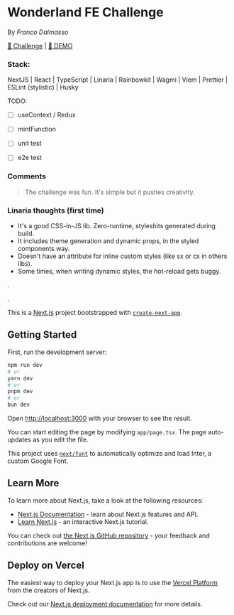 # Wonderland FE Challenge
By *Franco Dalmasso*

[🧾 Challenge]([https://basementstudio.notion.site/b-Front-end-Dev-Challenge-da2967c579374fb4969e475dc15fb552](https://hackmd.io/@ardy/SJd5OqKR6)) | [🚀 DEMO]([https://basement-challenge-kappa.vercel.app/](https://wonderland-challenge.vercel.app/))

### Stack:
NextJS | React | TypeScript | Linaria | Rainbowkit | Wagmi | Viem |
Prettier | ESLint (stylistic) | Husky

TODO:
- [ ] useContext / Redux
- [ ] mintFunction
- [ ] unit test
- [ ] e2e test


### Comments
> The challenge was fun. It's simple but it pushes creativity.

### Linaria thoughts (first time)
- It's a good CSS-in-JS lib. Zero-runtime, styleshits generated during build.
- It includes theme generation and dynamic props, in the styled components way.
- Doesn't have an attribute for inline custom styles (like sx or cx in others libs).
- Some times, when writing dynamic styles, the hot-reload gets buggy.

.

.


This is a [Next.js](https://nextjs.org/) project bootstrapped with [`create-next-app`](https://github.com/vercel/next.js/tree/canary/packages/create-next-app).

## Getting Started

First, run the development server:

```bash
npm run dev
# or
yarn dev
# or
pnpm dev
# or
bun dev
```

Open [http://localhost:3000](http://localhost:3000) with your browser to see the result.

You can start editing the page by modifying `app/page.tsx`. The page auto-updates as you edit the file.

This project uses [`next/font`](https://nextjs.org/docs/basic-features/font-optimization) to automatically optimize and load Inter, a custom Google Font.

## Learn More

To learn more about Next.js, take a look at the following resources:

- [Next.js Documentation](https://nextjs.org/docs) - learn about Next.js features and API.
- [Learn Next.js](https://nextjs.org/learn) - an interactive Next.js tutorial.

You can check out [the Next.js GitHub repository](https://github.com/vercel/next.js/) - your feedback and contributions are welcome!

## Deploy on Vercel

The easiest way to deploy your Next.js app is to use the [Vercel Platform](https://vercel.com/new?utm_medium=default-template&filter=next.js&utm_source=create-next-app&utm_campaign=create-next-app-readme) from the creators of Next.js.

Check out our [Next.js deployment documentation](https://nextjs.org/docs/deployment) for more details.

